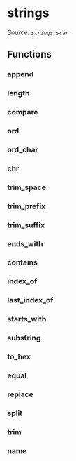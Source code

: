 # strings

*Source: `strings.scar`*

## Functions

### append

### length

### compare

### ord

### ord_char

### chr

### trim_space

### trim_prefix

### trim_suffix

### ends_with

### contains

### index_of

### last_index_of

### starts_with

### substring

### to_hex

### equal

### replace

### split

### trim

### name

